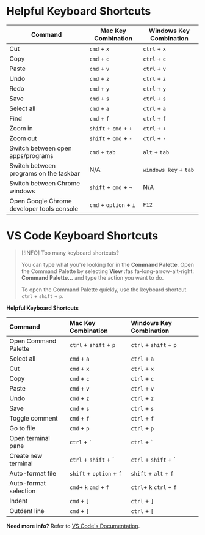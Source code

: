 # Helpful Keyboard Shortcuts

| Command                                    | Mac Key Combination    | Windows Key Combination |
| ------------------------------------------ | ---------------------- | ----------------------- |
| Cut                                        | `cmd` + `x`            | `ctrl` + `x`            |
| Copy                                       | `cmd` + `c`            | `ctrl` + `c`            |
| Paste                                      | `cmd` + `v`            | `ctrl` + `v`            |
| Undo                                       | `cmd` + `z`            | `ctrl` + `z`            |
| Redo                                       | `cmd` + `y`            | `ctrl` + `y`            |
| Save                                       | `cmd` + `s`            | `ctrl` + `s`            |
| Select all                                 | `cmd` + `a`            | `ctrl` + `a`            |
| Find                                       | `cmd` + `f`            | `ctrl` + `f`            |
| Zoom in                                    | `shift` + `cmd` + `+`  | `ctrl` + `+`            |
| Zoom out                                   | `shift` + `cmd` + `-`  | `ctrl` + `-`            |
| Switch between open apps/programs          | `cmd` + `tab`          | `alt` + `tab`           |
| Switch between programs on the taskbar     | N/A                    | `windows key` + `tab`   |
| Switch between Chrome windows              | `shift` + `cmd` + `~`  | N/A                     |
| Open Google Chrome developer tools console | `cmd` + `option` + `i` | `F12`                   |

# VS Code Keyboard Shortcuts

> [!INFO]
> Too many keyboard shortcuts?
>
> You can type what you're looking for in the **Command Palette**. Open the Command Palette by selecting **View** :fas fa-long-arrow-alt-right: **Command Palette...** and type the action you want to do.
>
> To open the Command Palette quickly, use the keyboard shortcut `ctrl` + `shift` + `p`.

**Helpful Keyboard Shortcuts**

| Command               | Mac Key Combination      | Windows Key Combination  |
| :-------------------- | :----------------------- | :----------------------- |
| Open Command Palette  | `ctrl` + `shift` + `p`   | `ctrl` + `shift` + `p`   |
| Select all            | `cmd` + `a`              | `ctrl` + `a`             |
| Cut                   | `cmd` + `x`              | `ctrl` + `x`             |
| Copy                  | `cmd` + `c`              | `ctrl` + `c`             |
| Paste                 | `cmd` + `v`              | `ctrl` + `v`             |
| Undo                  | `cmd` + `z`              | `ctrl` + `z`             |
| Save                  | `cmd` + `s`              | `ctrl` + `s`             |
| Toggle comment        | `cmd` + `f`              | `ctrl` + `f`             |
| Go to file            | `cmd` + `p`              | `ctrl` + `p`             |
| Open terminal pane    | `ctrl` + \`              | `ctrl` + \`              |
| Create new terminal   | `ctrl` + `shift` + \`    | `ctrl` + `shift` + \`    |
| Auto-format file      | `shift` + `option` + `f` | `shift` + `alt` + `f`    |
| Auto-format selection | `cmd`+ `k` `cmd` + `f`   | `ctrl`+ `k` `ctrl` + `f` |
| Indent                | `cmd` + `]`              | `ctrl` + `]`             |
| Outdent line          | `cmd` + `[`              | `ctrl` + `[`             |

**Need more info?** Refer to [VS Code's Documentation](https://code.visualstudio.com/docs/getstarted/tips-and-tricks).
